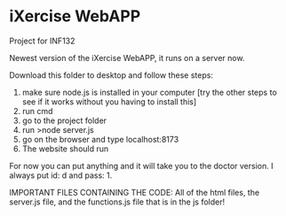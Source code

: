 # iXercise WebAPP
Project for INF132

Newest version of the iXercise WebAPP, it runs on a server now.

Download this folder to desktop and follow these steps:

1. make sure node.js is installed in your computer [try the other steps to see if it works without you having to install this]
2. run cmd
3. go to the project folder
4. run >node server.js
5. go on the browser and type localhost:8173
6. The website should run

For now you can put anything and it will take you to the doctor version. 
I always put id: d and pass: 1.

IMPORTANT FILES CONTAINING THE CODE: 
All of the html files, the server.js file, and the functions.js file that is in the js folder!
